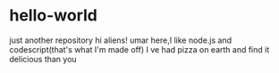 # hello-world
just another repository
hi aliens!
umar here,I like node.js and codescript(that's what I'm made off)
I ve had pizza on earth and find it delicious than you
